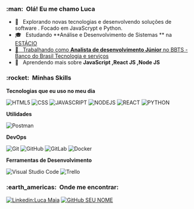 
<h3> :man: &nbsp;Olá! Eu me chamo Luca 
</h3>



- 🤔 &nbsp; Explorando novas tecnologias e desenvolvendo soluções de software . Focado em JavaScrypt e Python.
- 🎓 &nbsp; Estudando **Análise e Desenvolvimento de Sistemas ** na <a href="https://estacio.br/">ESTÁCIO
- 💼 &nbsp; Trabalhando como **Analista de desenvolvimento Júnior** no <a href="https://www.gov.br/mec/pt-br">BBTS - Banco do Brasil Tecnologia e serviços</a>
- 🌱 &nbsp; Aprendendo mais sobre **JavaScript ,React JS ,Node JS**



<h3> :rocket: &nbsp;Minhas Skills </h3>



**Tecnologias que eu uso no meu dia**



![HTML5](https://img.shields.io/badge/-HTML5-333333?style=flat&logo=HTML5)
![CSS](https://img.shields.io/badge/-CSS-333333?style=flat&logo=CSS3&logoColor=1572B6)
![JAVASCRIPT](https://img.shields.io/badge/Javascript-333333?style=flat&logo=JAVASCRIPT)
![NODEJS](https://img.shields.io/badge/nodejs-333333?style=flat&logo=NODEJS)
![REACT](https://img.shields.io/badge/react-333333?style=flat&logo=REACT)
![PYTHON](https://img.shields.io/badge/python-333333?style=flat&logo=PYTHON)




**Utilidades**



![Postman](https://img.shields.io/badge/-Postman-333333?style=flat&logo=postman)



**DevOps**



![Git](https://img.shields.io/badge/-Git-333333?style=flat&logo=git)
![GitHub](https://img.shields.io/badge/-GitHub-333333?style=flat&logo=github)
![GitLab](https://img.shields.io/badge/GitLab-333333?style=flat&logo=gitlab)
![Docker](https://img.shields.io/badge/-Docker-333333?style=flat&logo=docker)



**Ferramentas de Desenvolvimento**



![Visual Studio Code](https://img.shields.io/badge/-Visual%20Studio%20Code-333333?style=flat&logo=visual-studio-code&logoColor=007ACC)
![Trello](https://img.shields.io/badge/-Trello-333333?style=flat&logo=trello&logoColor=007ACC)



<h3> :earth_americas: &nbsp;Onde me encontrar: </h3>



[![Linkedin:Luca Maia](https://img.shields.io/badge/-LM-blue?style=flat-square&logo=Linkedin&logoColor=white&link=LINK-DO-SEU-LINKEDIN)](https://www.linkedin.com/in/luca-maia-6a06581a9/)
[![GitHub SEU NOME]( https://img.shields.io/github/followers/walissonssousa?label=follow&style=social)](https://github.com/LucaMaia)
